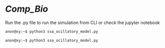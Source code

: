 # *Comp_Bio*
Run the .py file to run the simulation from CLI or check the jupyter notebook
```bash
anon@xy:~$ python3 ssa_ocillatory_model.py
```
```bash
anon@xy:~$ python3 ssa_ocillatory_model.py
```
